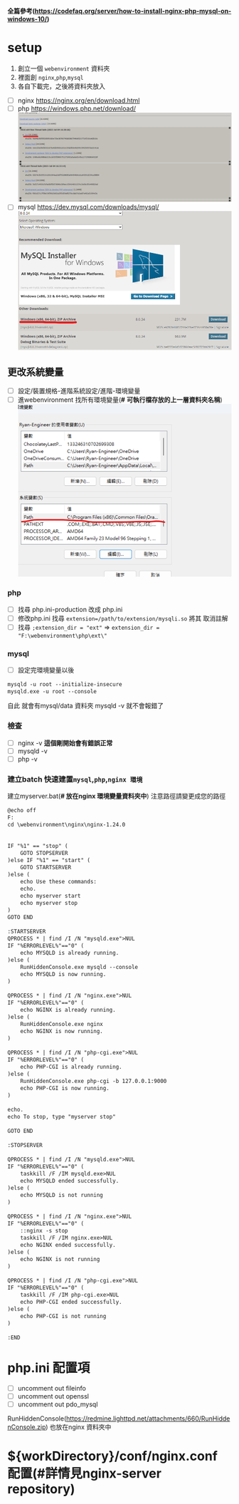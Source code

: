 #### 全篇參考(https://codefaq.org/server/how-to-install-nginx-php-mysql-on-windows-10/)

# setup
1. 創立一個 ``webenvironment`` 資料夾
2. 裡面創 `nginx`,`php`,`mysql` 
3. 各自下載完，之後將資料夾放入
- [ ] nginx https://nginx.org/en/download.html
- [ ] php https://windows.php.net/download/
![Alt text](image.png)
- [ ] mysql https://dev.mysql.com/downloads/mysql/
![Alt text](image-1.png)
## 更改系統變量
- [ ] 設定/裝置規格-進階系統設定/進階-環境變量
- [ ] 進webenvironment 找所有環境變量(**#** **可執行檔存放的上一層資料夾名稱**)
![Alt text](image-2.png)
### php
- [ ] 找尋 php.ini-production 改成 php.ini
- [ ] 修改php.ini 找尋   ``extension=/path/to/extension/mysqli.so`` 將其 取消註解
- [ ] 找尋 ``;extension_dir = "ext"`` => ``extension_dir = "F:\webenvironment\php\ext\"``
### mysql
- [ ] 設定完環境變量以後
```
mysqld -u root --initialize-insecure 
mysqld.exe -u root --console
```
自此 就會有mysql/data 資料夾 mysqld -v 就不會報錯了
### 檢查
- [ ] nginx -v **這個剛開始會有錯誤正常**
- [ ] mysqld -v
- [ ] php -v
### 建立batch 快速建置``mysql``,``php``,``nginx 環境``
建立myserver.bat(**# 放在nginx 環境變量資料夾中**)
注意路徑請變更成您的路徑
```
@echo off
F:
cd \webenvironment\nginx\nginx-1.24.0


IF "%1" == "stop" (
	GOTO STOPSERVER
)else IF "%1" == "start" (
	GOTO STARTSERVER
)else (
	echo Use these commands:
	echo.
	echo myserver start
	echo myserver stop
)
GOTO END

:STARTSERVER
QPROCESS * | find /I /N "mysqld.exe">NUL
IF "%ERRORLEVEL%"=="0" (
	echo MYSQLD is already running.
)else (
	RunHiddenConsole.exe mysqld --console
	echo MYSQLD is now running.
)

QPROCESS * | find /I /N "nginx.exe">NUL
IF "%ERRORLEVEL%"=="0" (
	echo NGINX is already running.
)else (
	RunHiddenConsole.exe nginx
	echo NGINX is now running.
)

QPROCESS * | find /I /N "php-cgi.exe">NUL
IF "%ERRORLEVEL%"=="0" (
	echo PHP-CGI is already running.
)else (
	RunHiddenConsole.exe php-cgi -b 127.0.0.1:9000
	echo PHP-CGI is now running.
)

echo.
echo To stop, type "myserver stop"

GOTO END

:STOPSERVER

QPROCESS * | find /I /N "mysqld.exe">NUL
IF "%ERRORLEVEL%"=="0" (
	taskkill /F /IM mysqld.exe>NUL
	echo MYSQLD ended successfully.
)else (
	echo MYSQLD is not running
)

QPROCESS * | find /I /N "nginx.exe">NUL
IF "%ERRORLEVEL%"=="0" (
	::nginx -s stop
	taskkill /F /IM nginx.exe>NUL
	echo NGINX ended successfully.
)else (
	echo NGINX is not running
)

QPROCESS * | find /I /N "php-cgi.exe">NUL
IF "%ERRORLEVEL%"=="0" (
	taskkill /F /IM php-cgi.exe>NUL
	echo PHP-CGI ended successfully.
)else (
	echo PHP-CGI is not running
)

:END
```
# php.ini 配置項

- [ ] uncomment out fileinfo
- [ ] uncomment out openssl
- [ ] uncomment out pdo_mysql

RunHiddenConsole(https://redmine.lighttpd.net/attachments/660/RunHiddenConsole.zip)
也放在nginx 資料夾中
# ${workDirectory}/conf/nginx.conf 配置(#詳情見nginx-server repository)


